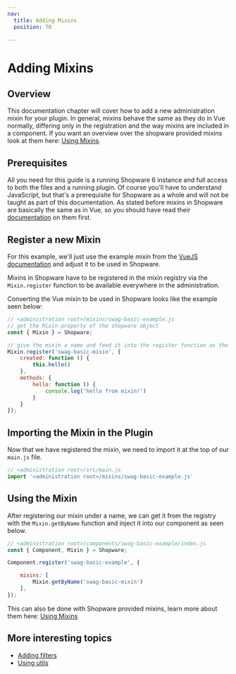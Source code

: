 ```yaml
---
nav:
  title: Adding Mixins
  position: 70

---
```


# Adding Mixins

## Overview

This documentation chapter will cover how to add a new administration mixin for your plugin. In general, mixins behave the same as they do in Vue normally, differing only in the registration and the way mixins are included in a component. If you want an overview over the shopware provided mixins look at them here: [Using Mixins](using-mixins).

## Prerequisites

All you need for this guide is a running Shopware 6 instance and full access to both the files and a running plugin. Of course you'll have to understand JavaScript, but that's a prerequisite for Shopware as a whole and will not be taught as part of this documentation. As stated before mixins in Shopware are basically the same as in Vue, so you should have read their [documentation](https://vuejs.org/v2/guide/mixins.html) on them first.

## Register a new Mixin

For this example, we'll just use the example mixin from the [VueJS documentation](https://vuejs.org/v2/guide/mixins.html) and adjust it to be used in Shopware.

Mixins in Shopware have to be registered in the mixin registry via the `Mixin.register` function to be available everywhere in the administration.

Converting the Vue mixin to be used in Shopware looks like the example seen below:

```javascript
// <administration root>/mixins/swag-basic-example.js
// get the Mixin property of the shopware object
const { Mixin } = Shopware;

// give the mixin a name and feed it into the register function as the second argunment
Mixin.register('swag-basic-mixin', {
    created: function () {
        this.hello()
    },
    methods: {
        hello: function () {
            console.log('hello from mixin!')
        }
    }
});
```

## Importing the Mixin in the Plugin

Now that we have registered the mixin, we need to import it at the top of our `main.js` file.

```javascript
// <administration root>/src/main.js
import '<administration root>/mixins/swag-basic-example.js'
```

## Using the Mixin

After registering our mixin under a name, we can get it from the registry with the `Mixin.getByName` function and inject it into our component as seen below.

```javascript
// <administration root>/components/swag-basic-example/index.js
const { Component, Mixin } = Shopware;

Component.register('swag-basic-example', {

    mixins: [
        Mixin.getByName('swag-basic-mixin')
    ],
});
```

This can also be done with Shopware provided mixins, learn more about them here: [Using Mixins](using-mixins)

## More interesting topics

* [Adding filters](add-filter)
* [Using utils](using-utils)
